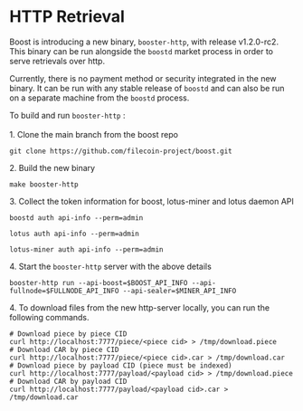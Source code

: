# HTTP Retrieval

Boost is introducing a new binary, `booster-http`, with release v1.2.0-rc2. This binary can be run alongside the `boostd` market process in order to serve retrievals over http.&#x20;

Currently, there is no payment method or security integrated in the new binary. It can be run with any stable release of `boostd` and can also be run on a separate machine from the `boostd` process.

To build and run `booster-http` :\
\
1\. Clone the main branch from the boost repo

```
git clone https://github.com/filecoin-project/boost.git
```

2\. Build the new binary

```
make booster-http
```

3\. Collect the token information for boost, lotus-miner and lotus daemon API

```
boostd auth api-info --perm=admin
```

```
lotus auth api-info --perm=admin
```

```
lotus-miner auth api-info --perm=admin
```

4\. Start the `booster-http` server with the above details

```
booster-http run --api-boost=$BOOST_API_INFO --api-fullnode=$FULLNODE_API_INFO --api-sealer=$MINER_API_INFO
```

4\. To download files from the new http-server locally, you can run the following commands.

```
# Download piece by piece CID
curl http://localhost:7777/piece/<piece cid> > /tmp/download.piece
# Download CAR by piece CID
curl http://localhost:7777/piece/<piece cid>.car > /tmp/download.car
# Download piece by payload CID (piece must be indexed)
curl http://localhost:7777/payload/<payload cid> > /tmp/download.piece
# Download CAR by payload CID
curl http://localhost:7777/payload/<payload cid>.car > /tmp/download.car
```

